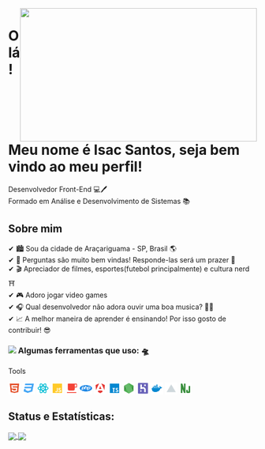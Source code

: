 <img align="right" width="480" height="270" src="https://media.giphy.com/media/f3iwJFOVOwuy7K6FFw/giphy.gif">

# Olá! Meu nome é Isac Santos, seja bem vindo ao meu perfil! 










Desenvolvedor Front-End 💻🖊
<br />
Formado em Análise e Desenvolvimento de Sistemas 📚

## Sobre mim
✔ 🏙 Sou da cidade de Araçariguama - SP, Brasil 🌎<br />
✔ 💬 Perguntas são muito bem vindas! Responde-las será um prazer 📃<br />
✔ 🎬 Apreciador de filmes, esportes(futebol principalmente) e cultura nerd ⛩<br />
✔ 🎮 Adoro jogar video games <br />
✔ 🎧 Qual desenvolvedor não adora ouvir uma boa musica? 🤘🏼<br />
✔ 📈 A melhor maneira de aprender é ensinando! Por isso gosto de contribuir! 😎<br />


### <img src="https://media.giphy.com/media/WUlplcMpOCEmTGBtBW/giphy.gif" width="50">  Algumas ferramentas que uso: 🛸

<!-- <code><img height="36" src="https://raw.githubusercontent.com/github/explore/80688e429a7d4ef2fca1e82350fe8e3517d3494d/topics/visual-studio-code/visual-studio-code.png"></code>
<code><img src="https://devicons.github.io/devicon/devicon.git/icons/html5/html5-original.svg" alt="html5" width="36" height="36"/></code>
<code><img src="https://devicons.github.io/devicon/devicon.git/icons/css3/css3-original.svg" alt="css3" width="36" height="36"/></code>
<code><img src="https://devicons.github.io/devicon/devicon.git/icons/javascript/javascript-original.svg" alt="javascript" width="36" height="36"/></code>
<code><img src="https://devicons.github.io/devicon/devicon.git/icons/react/react-original.svg" alt="react" width="36" height="36"/></code>
<code><img src="https://devicons.github.io/devicon/devicon.git/icons/nodejs/nodejs-original.svg" alt="nodejs" width="36" height="36"/></code>
<code><img height="36" src="https://raw.githubusercontent.com/github/explore/80688e429a7d4ef2fca1e82350fe8e3517d3494d/topics/php/php.png"></code>
<code><img height="36" src="https://raw.githubusercontent.com/github/explore/80688e429a7d4ef2fca1e82350fe8e3517d3494d/topics/git/git.png"></code>
<code><img height="36" src="https://raw.githubusercontent.com/github/explore/78df643247d429f6cc873026c0622819ad797942/topics/github/github.png"></code> -->


Tools

<p align="left">
<img src="https://raw.githubusercontent.com/PKief/vscode-material-icon-theme/main/icons/html.svg" alt="react" width="25" height="25" />
<img src="https://raw.githubusercontent.com/PKief/vscode-material-icon-theme/main/icons/css.svg" alt="css" width="25" height="25" />
<img src="https://raw.githubusercontent.com/PKief/vscode-material-icon-theme/main/icons/react.svg" alt="react" width="25" height="25" />
<img src="https://raw.githubusercontent.com/PKief/vscode-material-icon-theme/main/icons/javascript.svg" alt="javascript" width="25" height="25" />
<img src="https://raw.githubusercontent.com/PKief/vscode-material-icon-theme/main/icons/java.svg" alt="java" width="25" height="25" />
<img src="https://raw.githubusercontent.com/PKief/vscode-material-icon-theme/main/icons/php.svg" alt="php" width="25" height="25" />
<img src="https://raw.githubusercontent.com/PKief/vscode-material-icon-theme/main/icons/angular.svg" alt="angular-js" width="25" height="25" />
<img src="https://raw.githubusercontent.com/PKief/vscode-material-icon-theme/main/icons/typescript.svg" alt="typescript" width="25" height="25" />
<img src="https://raw.githubusercontent.com/PKief/vscode-material-icon-theme/main/icons/nodejs_alt.svg" alt="nodejs" width="25" height="25" />
<img src="https://raw.githubusercontent.com/PKief/vscode-material-icon-theme/main/icons/heroku.svg" alt="heroku" width="25" height="25" />
<img src="https://raw.githubusercontent.com/PKief/vscode-material-icon-theme/main/icons/docker.svg" alt="Docker" width="25" height="25" />
<img src="https://raw.githubusercontent.com/PKief/vscode-material-icon-theme/main/icons/vercel.svg" alt="vercel" width="25" height="25" />
<img src="https://raw.githubusercontent.com/PKief/vscode-material-icon-theme/main/icons/nunjucks.svg" alt="nunjucks" width="25" height="25" />

</p>


## Status e Estatísticas:

<a href="https://github.com/anuraghazra/github-readme-stats">
  <img align="center" src="https://github-readme-stats.anuraghazra1.vercel.app/api?username=Isilva95&hide=issues&theme=synthwave&show_icons=true&hide_border=false&count_private=true&include_all_commits=true&line_height=24.5"  />
</a>

<a href="https://github.com/anuraghazra/github-readme-stats">
  <img align="center" src="https://github-readme-stats.anuraghazra1.vercel.app/api/top-langs/?username=Isilva95&layout=compact&theme=synthwave" />
</a>
<br />
<br />
